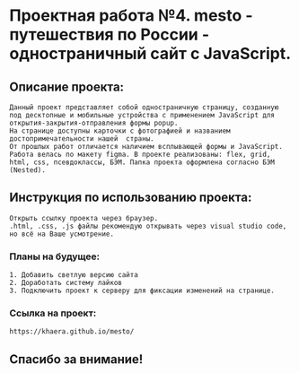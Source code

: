 # Проектная работа №4. mesto - путешествия по России - одностраничный сайт с JavaScript.

## Описание проекта:
    Данный проект представляет собой одностраничную страницу, созданную под десктопные и мобильные устройства с применением JavaScript для открытия-закрытия-отправления формы popup.
    На странице доступны карточки с фотографией и названием достопримечательности нашей  страны.
    От прошлых работ отличается наличием всплывающей формы и JavaScript. Работа велась по макету figma. В проекте реализованы: flex, grid, html, css, псевдоклассы, БЭМ. Папка проекта оформлена согласно БЭМ (Nested).

## Инструкция по использованию проекта:
    Открыть ссылку проекта через браузер.
    .html, .css, .js файлы рекомендую открывать через visual studio code, но всё на Ваше усмотрение.

### Планы на будущее:
    1. Добавить светлую версию сайта
    2. Доработать систему лайков
    3. Подключить проект к серверу для фиксации изменений на странице.

### Ссылка на проект:
    https://khaera.github.io/mesto/

## Спасибо за внимание!
